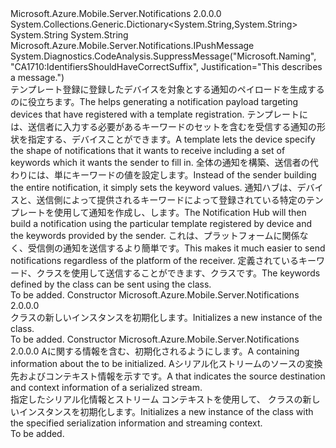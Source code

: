 <Type Name="TemplatePushMessage" FullName="Microsoft.Azure.Mobile.Server.TemplatePushMessage">
  <TypeSignature Language="C#" Value="public class TemplatePushMessage : System.Collections.Generic.Dictionary&lt;string,string&gt;, Microsoft.Azure.Mobile.Server.Notifications.IPushMessage" />
  <TypeSignature Language="ILAsm" Value=".class public auto ansi serializable beforefieldinit TemplatePushMessage extends System.Collections.Generic.Dictionary`2&lt;string, string&gt; implements class Microsoft.Azure.Mobile.Server.Notifications.IPushMessage" />
  <TypeSignature Language="DocId" Value="T:Microsoft.Azure.Mobile.Server.TemplatePushMessage" />
  <TypeSignature Language="VB.NET" Value="Public Class TemplatePushMessage&#xA;Inherits Dictionary(Of String, String)&#xA;Implements IPushMessage" />
  <TypeSignature Language="F#" Value="type TemplatePushMessage = class&#xA;    inherit Dictionary&lt;string, string&gt;&#xA;    interface IPushMessage" />
  <AssemblyInfo>
    <AssemblyName>Microsoft.Azure.Mobile.Server.Notifications</AssemblyName>
    <AssemblyVersion>2.0.0.0</AssemblyVersion>
  </AssemblyInfo>
  <Base>
    <BaseTypeName>System.Collections.Generic.Dictionary&lt;System.String,System.String&gt;</BaseTypeName>
    <BaseTypeArguments>
      <BaseTypeArgument TypeParamName="!0">System.String</BaseTypeArgument>
      <BaseTypeArgument TypeParamName="!1">System.String</BaseTypeArgument>
    </BaseTypeArguments>
  </Base>
  <Interfaces>
    <Interface>
      <InterfaceName>Microsoft.Azure.Mobile.Server.Notifications.IPushMessage</InterfaceName>
    </Interface>
  </Interfaces>
  <Attributes>
    <Attribute>
      <AttributeName>System.Diagnostics.CodeAnalysis.SuppressMessage("Microsoft.Naming", "CA1710:IdentifiersShouldHaveCorrectSuffix", Justification="This describes a message.")</AttributeName>
    </Attribute>
  </Attributes>
  <Docs>
    <summary>
            <span data-ttu-id="c0b85-101"><see cref="T:Microsoft.Azure.Mobile.Server.ApplePushMessage" />テンプレート登録に登録したデバイスを対象とする通知のペイロードを生成するのに役立ちます。</span><span class="sxs-lookup"><span data-stu-id="c0b85-101">The <see cref="T:Microsoft.Azure.Mobile.Server.ApplePushMessage" /> helps generating a notification payload targeting devices that have registered with a template registration.</span></span> <span data-ttu-id="c0b85-102">テンプレートには、送信者に入力する必要があるキーワードのセットを含むを受信する通知の形状を指定する、デバイスことができます。</span><span class="sxs-lookup"><span data-stu-id="c0b85-102">A template lets the device specify the shape of notifications that it wants to receive including a set of keywords which it wants the sender to fill in.</span></span> <span data-ttu-id="c0b85-103">全体の通知を構築、送信者の代わりには、単にキーワードの値を設定します。</span><span class="sxs-lookup"><span data-stu-id="c0b85-103">Instead of the sender building the entire notification, it simply sets the keyword values.</span></span> <span data-ttu-id="c0b85-104">通知ハブは、デバイスと、送信側によって提供されるキーワードによって登録されている特定のテンプレートを使用して通知を作成し、します。</span><span class="sxs-lookup"><span data-stu-id="c0b85-104">The Notification Hub will then build a notification using the particular template registered by device and the keywords provided by the sender.</span></span> <span data-ttu-id="c0b85-105">これは、プラットフォームに関係なく、受信側の通知を送信するより簡単です。</span><span class="sxs-lookup"><span data-stu-id="c0b85-105">This makes it much easier to send notifications regardless of the platform of the receiver.</span></span> <span data-ttu-id="c0b85-106">定義されているキーワード、<see cref="T:Microsoft.Azure.Mobile.Server.TemplatePushMessage" />クラスを使用して送信することができます、<see cref="T:Microsoft.Azure.Mobile.Server.Notifications.PushClient" />クラスです。</span><span class="sxs-lookup"><span data-stu-id="c0b85-106">The keywords defined by the <see cref="T:Microsoft.Azure.Mobile.Server.TemplatePushMessage" /> class can be sent using the <see cref="T:Microsoft.Azure.Mobile.Server.Notifications.PushClient" /> class.</span></span>
            </summary>
    <remarks>To be added.</remarks>
  </Docs>
  <Members>
    <Member MemberName=".ctor">
      <MemberSignature Language="C#" Value="public TemplatePushMessage ();" />
      <MemberSignature Language="ILAsm" Value=".method public hidebysig specialname rtspecialname instance void .ctor() cil managed" />
      <MemberSignature Language="DocId" Value="M:Microsoft.Azure.Mobile.Server.TemplatePushMessage.#ctor" />
      <MemberSignature Language="VB.NET" Value="Public Sub New ()" />
      <MemberType>Constructor</MemberType>
      <AssemblyInfo>
        <AssemblyName>Microsoft.Azure.Mobile.Server.Notifications</AssemblyName>
        <AssemblyVersion>2.0.0.0</AssemblyVersion>
      </AssemblyInfo>
      <Parameters />
      <Docs>
        <summary>
            <span data-ttu-id="c0b85-107"><see cref="T:Microsoft.Azure.Mobile.Server.TemplatePushMessage" /> クラスの新しいインスタンスを初期化します。</span><span class="sxs-lookup"><span data-stu-id="c0b85-107">Initializes a new instance of the <see cref="T:Microsoft.Azure.Mobile.Server.TemplatePushMessage" /> class.</span></span>
            </summary>
        <remarks>To be added.</remarks>
      </Docs>
    </Member>
    <Member MemberName=".ctor">
      <MemberSignature Language="C#" Value="protected TemplatePushMessage (System.Runtime.Serialization.SerializationInfo info, System.Runtime.Serialization.StreamingContext context);" />
      <MemberSignature Language="ILAsm" Value=".method familyhidebysig specialname rtspecialname instance void .ctor(class System.Runtime.Serialization.SerializationInfo info, valuetype System.Runtime.Serialization.StreamingContext context) cil managed" />
      <MemberSignature Language="DocId" Value="M:Microsoft.Azure.Mobile.Server.TemplatePushMessage.#ctor(System.Runtime.Serialization.SerializationInfo,System.Runtime.Serialization.StreamingContext)" />
      <MemberSignature Language="VB.NET" Value="Protected Sub New (info As SerializationInfo, context As StreamingContext)" />
      <MemberSignature Language="F#" Value="new Microsoft.Azure.Mobile.Server.TemplatePushMessage : System.Runtime.Serialization.SerializationInfo * System.Runtime.Serialization.StreamingContext -&gt; Microsoft.Azure.Mobile.Server.TemplatePushMessage" Usage="new Microsoft.Azure.Mobile.Server.TemplatePushMessage (info, context)" />
      <MemberType>Constructor</MemberType>
      <AssemblyInfo>
        <AssemblyName>Microsoft.Azure.Mobile.Server.Notifications</AssemblyName>
        <AssemblyVersion>2.0.0.0</AssemblyVersion>
      </AssemblyInfo>
      <Parameters>
        <Parameter Name="info" Type="System.Runtime.Serialization.SerializationInfo" />
        <Parameter Name="context" Type="System.Runtime.Serialization.StreamingContext" />
      </Parameters>
      <Docs>
        <param name="info"><span data-ttu-id="c0b85-108">A<see cref="T:System.Runtime.Serialization.SerializationInfo" />に関する情報を含む、<see cref="T:Microsoft.Azure.Mobile.Server.TemplatePushMessage" />初期化されるようにします。</span><span class="sxs-lookup"><span data-stu-id="c0b85-108">A <see cref="T:System.Runtime.Serialization.SerializationInfo" /> containing information about the <see cref="T:Microsoft.Azure.Mobile.Server.TemplatePushMessage" /> to be initialized.</span></span></param>
        <param name="context"><span data-ttu-id="c0b85-109">A<see cref="T:System.Runtime.Serialization.StreamingContext" />シリアル化ストリームのソースの変換先およびコンテキスト情報を示すです。</span><span class="sxs-lookup"><span data-stu-id="c0b85-109">A <see cref="T:System.Runtime.Serialization.StreamingContext" /> that indicates the source destination and context information of a serialized stream.</span></span></param>
        <summary>
            <span data-ttu-id="c0b85-110">指定したシリアル化情報とストリーム コンテキストを使用して、<see cref="T:Microsoft.Azure.Mobile.Server.TemplatePushMessage" /> クラスの新しいインスタンスを初期化します。</span><span class="sxs-lookup"><span data-stu-id="c0b85-110">Initializes a new instance of the <see cref="T:Microsoft.Azure.Mobile.Server.TemplatePushMessage" /> class with the specified serialization information and streaming context.</span></span>
            </summary>
        <remarks>To be added.</remarks>
      </Docs>
    </Member>
  </Members>
</Type>